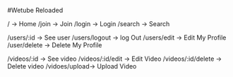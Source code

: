 #Wetube Reloaded

/ -> Home
/join -> Join
/login -> Login
/search -> Search

/users/:id -> See user
/users/logout -> log Out
/users/edit -> Edit My Profile
/user/delete -> Delete My Profile

/videos/:id -> See video
/videos/:id/edit -> Edit Video
/videos/:id/delete -> Delete video
/vidoes/upload-> Upload Video
